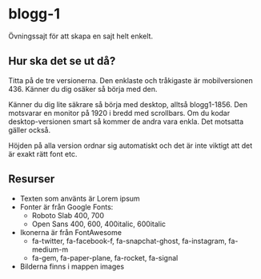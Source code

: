 # blogg-1
Övningssajt för att skapa en sajt helt enkelt. 

## Hur ska det se ut då?
Titta på de tre versionerna. Den enklaste och tråkigaste är mobilversionen 436. Känner du dig osäker så börja med den.

Känner du dig lite säkrare så börja med desktop, alltså blogg1-1856. Den motsvarar en monitor på 1920 i bredd med scrollbars. Om du kodar desktop-versionen smart så kommer de andra vara enkla. Det motsatta gäller också. 

Höjden på alla version ordnar sig automatiskt och det är inte viktigt att det är exakt rätt font etc. 

## Resurser
- Texten som använts är Lorem ipsum
- Fonter är från Google Fonts: 
  - Roboto Slab 400, 700
  - Open Sans 400, 600, 400italic, 600italic
- Ikonerna är från FontAwesome
  - fa-twitter, fa-facebook-f, fa-snapchat-ghost, fa-instagram, fa-medium-m
  - fa-gem, fa-paper-plane, fa-rocket, fa-signal
- Bilderna finns i mappen images
